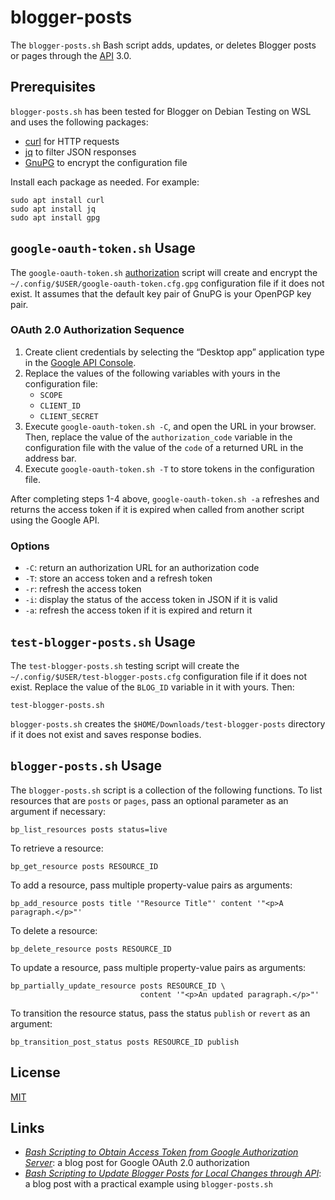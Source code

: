 # blogger-posts #

<!-- Bash script that adds, updates, or deletes Blogger post or page through
API -->

The `blogger-posts.sh` Bash script adds, updates, or deletes Blogger posts or
pages through the [API](https://developers.google.com/blogger) 3.0.

## Prerequisites ##

`blogger-posts.sh` has been tested for Blogger on Debian Testing on WSL and
uses the following packages:

  * [curl](https://curl.se/) for HTTP requests
  * [jq](https://jqlang.github.io/jq/) to filter JSON responses
  * [GnuPG](https://gnupg.org/index.html) to encrypt the configuration file

Install each package as needed. For example:

``` shell
sudo apt install curl
sudo apt install jq
sudo apt install gpg
```

## `google-oauth-token.sh` Usage ##

The `google-oauth-token.sh`
[authorization](https://developers.google.com/identity/protocols/oauth2) script
will create and encrypt the `~/.config/$USER/google-oauth-token.cfg.gpg`
configuration file if it does not exist. It assumes that the default key pair
of GnuPG is your OpenPGP key pair.

### OAuth 2.0 Authorization Sequence ###

 1. Create client credentials by selecting the “Desktop app” application type
    in the [Google API Console](https://console.developers.google.com/).
 2. Replace the values of the following variables with yours in the
    configuration file:
    * `SCOPE`
    * `CLIENT_ID`
    * `CLIENT_SECRET`
 3. Execute `google-oauth-token.sh -C`, and open the URL in your browser.
    Then, replace the value of the `authorization_code` variable in the
    configuration file with the value of the `code` of a returned URL in the
    address bar.
 4. Execute `google-oauth-token.sh -T` to store tokens in the configuration
    file.

After completing steps 1-4 above, `google-oauth-token.sh -a` refreshes and
returns the access token if it is expired when called from another script using
the Google API.

### Options ###

  * `-C`: return an authorization URL for an authorization code
  * `-T`: store an access token and a refresh token
  * `-r`: refresh the access token
  * `-i`: display the status of the access token in JSON if it is valid
  * `-a`: refresh the access token if it is expired and return it

## `test-blogger-posts.sh` Usage ##

The `test-blogger-posts.sh` testing script will create the
`~/.config/$USER/test-blogger-posts.cfg` configuration file if it does not
exist. Replace the value of the `BLOG_ID` variable in it with yours. Then:

``` shell
test-blogger-posts.sh
```

`blogger-posts.sh` creates the `$HOME/Downloads/test-blogger-posts` directory
if it does not exist and saves response bodies.

## `blogger-posts.sh` Usage ##

The `blogger-posts.sh` script is a collection of the following functions. To
list resources that are `posts` or `pages`, pass an optional parameter as an
argument if necessary:

``` shell
bp_list_resources posts status=live
```

To retrieve a resource:

``` shell
bp_get_resource posts RESOURCE_ID
```

To add a resource, pass multiple property-value pairs as arguments:

``` shell
bp_add_resource posts title '"Resource Title"' content '"<p>A paragraph.</p>"'
```

To delete a resource:

``` shell
bp_delete_resource posts RESOURCE_ID
```

To update a resource, pass multiple property-value pairs as arguments:

``` shell
bp_partially_update_resource posts RESOURCE_ID \
                             content '"<p>An updated paragraph.</p>"'
```

To transition the resource status, pass the status `publish` or `revert` as an
argument:

``` shell
bp_transition_post_status posts RESOURCE_ID publish
```

## License ##

[MIT](LICENSE.md)

## Links ##

  * [*Bash Scripting to Obtain Access Token from Google Authorization
    Server*](https://carmine560.blogspot.com/2021/04/bash-scripting-to-obtain-access-token.html):
    a blog post for Google OAuth 2.0 authorization
  * [*Bash Scripting to Update Blogger Posts for Local Changes through
    API*](https://carmine560.blogspot.com/2021/04/bash-scripting-to-update-posts-through.html):
    a blog post with a practical example using `blogger-posts.sh`

